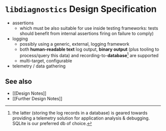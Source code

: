 # `libdiagnostics` Design Specification

- assertions
  - which must be also suitable for use inside testing frameworks: tests should benefit from internal assertions firing on failure to comply)
- logging
  - possibly using a generic, external, logging framework
  - both **human-readable text** log output, **binary output** (plus tooling to process/query this data) and recording-to-**database**[^db] are supported
  - multi-target, configurable
- telemetry / data gathering

[^db]: the latter (storing the log records in a database) is geared towards providing a telemetry solution for application analysis & debugging. SQLite is our preferred db of choice.




## See also

- [[Design Notes]]
- [[Further Design Notes]]
